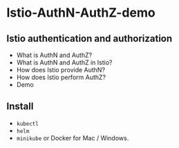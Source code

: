 # Istio-AuthN-AuthZ-demo

## Istio authentication and authorization

- What is AuthN and AuthZ?
- What is AuthN and AuthZ in Istio?
- How does Istio provide AuthN?
- How does Istio perform AuthZ?
- Demo

## Install
- `kubectl`
- `helm`
- `minikube` or Docker for Mac / Windows.
